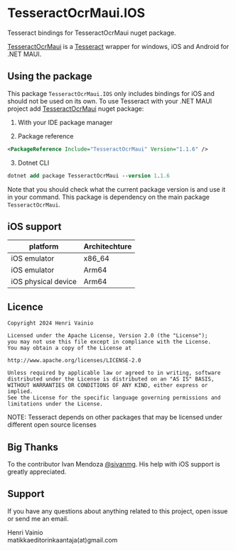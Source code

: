 ﻿# TesseractOcrMaui.IOS

Tesseract bindings for TesseractOcrMaui nuget package.

[TesseractOcrMaui](https://github.com/henrivain/TesseractOcrMaui) is a [Tesseract](https://github.com/tesseract-ocr/tesseract) wrapper for windows, iOS and Android for .NET MAUI.

## Using the package

This package `TesseractOcrMaui.IOS` only includes bindings for iOS and should not be used on its own. To use Tesseract with your .NET MAUI project add [TesseractOcrMaui](https://www.nuget.org/packages/TesseractOcrMaui/) nuget package:

1. With your IDE package manager

2. Package reference

```xml
<PackageReference Include="TesseractOcrMaui" Version="1.1.6" />
```

3. Dotnet CLI

```ps
dotnet add package TesseractOcrMaui --version 1.1.6
```

Note that you should check what the current package version is and use it in your command.
This package is dependency on the main package `TesseractOcrMaui`.

## iOS support

| platform            | Architechture |
| ------------------- | ------------- |
| iOS emulator        | x86_64        |
| iOS emulator        | Arm64         |
| iOS physical device | Arm64         |

## Licence

```licence
Copyright 2024 Henri Vainio

Licensed under the Apache License, Version 2.0 (the "License");
you may not use this file except in compliance with the License.
You may obtain a copy of the License at

http://www.apache.org/licenses/LICENSE-2.0

Unless required by applicable law or agreed to in writing, software
distributed under the License is distributed on an "AS IS" BASIS,
WITHOUT WARRANTIES OR CONDITIONS OF ANY KIND, either express or implied.
See the License for the specific language governing permissions and
limitations under the License.
```

NOTE: Tesseract depends on other packages that may be licensed under different open source licenses

## Big Thanks

To the contributor Ivan Mendoza [@sivanmg](https://github.com/sivanmg). His help with iOS support is greatly appreciated.  

## Support

If you have any questions about anything related to this project, open issue or send me an email.

Henri Vainio  
matikkaeditorinkaantaja(at)gmail.com
